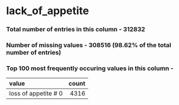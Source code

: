 
# lack_of_appetite

### Total number of entries in this column - 312832

### Number of missing values - 308516 (98.62% of the total number of entries)

### Top 100 most frequently occuring values in this column -

| value                |   count |
|:---------------------|--------:|
| loss of appetite # 0 |    4316 |
